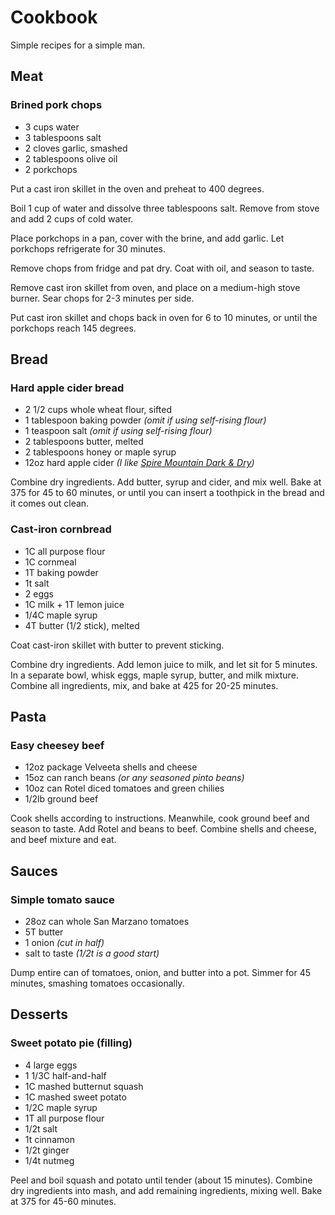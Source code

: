 # Cookbook
Simple recipes for a simple man.

## Meat

### Brined pork chops
* 3 cups water
* 3 tablespoons salt
* 2 cloves garlic, smashed
* 2 tablespoons olive oil
* 2 porkchops

Put a cast iron skillet in the oven and preheat to 400 degrees.

Boil 1 cup of water and dissolve three tablespoons salt. Remove from stove and add 2 cups of cold water.

Place porkchops in a pan, cover with the brine, and add garlic. Let porkchops refrigerate for 30 minutes.

Remove chops from fridge and pat dry. Coat with oil, and season to taste.

Remove cast iron skillet from oven, and place on a medium-high stove burner. Sear chops for 2-3 minutes per side.

Put cast iron skillet and chops back in oven for 6 to 10 minutes, or until the porkchops reach 145 degrees.

## Bread

### Hard apple cider bread
* 2 1/2 cups whole wheat flour, sifted
* 1 tablespoon baking powder *(omit if using self-rising flour)*
* 1 teaspoon salt *(omit if using self-rising flour)*
* 2 tablespoons butter, melted
* 2 tablespoons honey or maple syrup
* 12oz hard apple cider *(I like [Spire Mountain Dark & Dry](http://www.spiremountaincider.com/darkdry))*

Combine dry ingredients. Add butter, syrup and cider, and mix well. Bake at 375 for 45 to 60 minutes, or until you can insert a toothpick in the bread and it comes out clean.

### Cast-iron cornbread
* 1C all purpose flour
* 1C cornmeal
* 1T baking powder
* 1t salt
* 2 eggs
* 1C milk + 1T lemon juice
* 1/4C maple syrup
* 4T butter (1/2 stick), melted

Coat cast-iron skillet with butter to prevent sticking.

Combine dry ingredients. Add lemon juice to milk, and let sit for 5 minutes.
In a separate bowl, whisk eggs, maple syrup, butter, and milk mixture.
Combine all ingredients, mix, and bake at 425 for 20-25 minutes.

## Pasta

### Easy cheesey beef
* 12oz package Velveeta shells and cheese
* 15oz can ranch beans *(or any seasoned pinto beans)*
* 10oz can Rotel diced tomatoes and green chilies
* 1/2lb ground beef

Cook shells according to instructions. Meanwhile, cook ground beef and season to taste. Add Rotel and beans to beef. Combine shells and cheese, and beef mixture and eat.

## Sauces

### Simple tomato sauce
* 28oz can whole San Marzano tomatoes
* 5T butter
* 1 onion *(cut in half)*
* salt to taste *(1/2t is a good start)*

Dump entire can of tomatoes, onion, and butter into a pot. Simmer for 45 minutes, smashing 
tomatoes occasionally.

## Desserts

### Sweet potato pie (filling)
* 4 large eggs
* 1 1/3C half-and-half
* 1C mashed butternut squash
* 1C mashed sweet potato
* 1/2C maple syrup
* 1T all purpose flour
* 1/2t salt
* 1t cinnamon
* 1/2t ginger
* 1/4t nutmeg

Peel and boil squash and potato until tender (about 15 minutes).
Combine dry ingredients into mash, and add remaining ingredients, mixing well.
Bake at 375 for 45-60 minutes.
